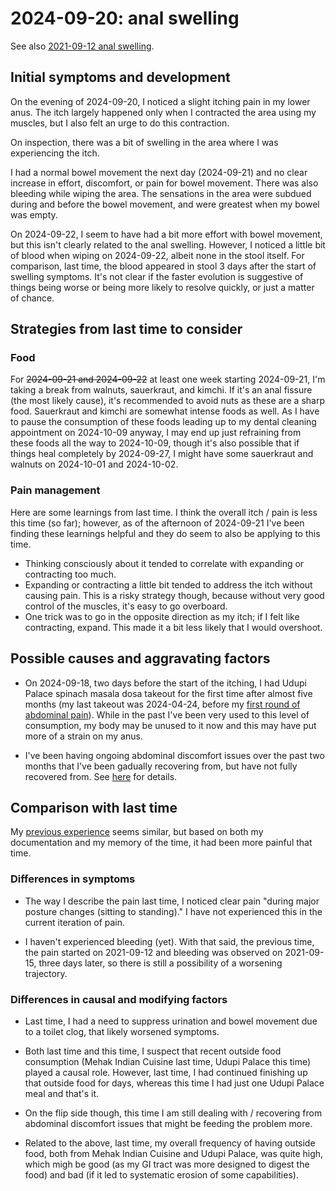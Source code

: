 # 2024-09-20: anal swelling

See also [2021-09-12 anal swelling](../2021/2021-09-12-anal-swelling.md).

## Initial symptoms and development

On the evening of 2024-09-20, I noticed a slight itching pain in my
lower anus. The itch largely happened only when I contracted the area
using my muscles, but I also felt an urge to do this contraction.

On inspection, there was a bit of swelling in the area where I was
experiencing the itch.

I had a normal bowel movement the next day (2024-09-21) and no clear
increase in effort, discomfort, or pain for bowel movement. There was
also bleeding while wiping the area. The sensations in the area were
subdued during and before the bowel movement, and were greatest when
my bowel was empty.

On 2024-09-22, I seem to have had a bit more effort with bowel
movement, but this isn't clearly related to the anal
swelling. However, I noticed a little bit of blood when wiping on
2024-09-22, albeit none in the stool itself. For comparison, last
time, the blood appeared in stool 3 days after the start of swelling
symptoms. It's not clear if the faster evolution is suggestive of
things being worse or being more likely to resolve quickly, or just a
matter of chance.

## Strategies from last time to consider

### Food

For ~~2024-09-21 and 2024-09-22~~ at least one week starting
2024-09-21, I'm taking a break from walnuts, sauerkraut, and
kimchi. If it's an anal fissure (the most likely cause), it's
recommended to avoid nuts as these are a sharp food. Sauerkraut and
kimchi are somewhat intense foods as well. As I have to pause the
consumption of these foods leading up to my dental cleaning
appointment on 2024-10-09 anyway, I may end up just refraining from
these foods all the way to 2024-10-09, though it's also possible that
if things heal completely by 2024-09-27, I might have some sauerkraut
and walnuts on 2024-10-01 and 2024-10-02.

### Pain management

Here are some learnings from last time. I think the overall itch /
pain is less this time (so far); however, as of the afternoon of
2024-09-21 I've been finding these learnings helpful and they do seem
to also be applying to this time.

* Thinking consciously about it tended to correlate with expanding or
  contracting too much.
* Expanding or contracting a little bit tended to address the itch
  without causing pain. This is a risky strategy though, because
  without very good control of the muscles, it's easy to go overboard.
* One trick was to go in the opposite direction as my itch; if I felt
  like contracting, expand. This made it a bit less likely that I
  would overshoot.

## Possible causes and aggravating factors

* On 2024-09-18, two days before the start of the itching, I had Udupi
  Palace spinach masala dosa takeout for the first time after almost
  five months (my last takeout was 2024-04-24, before my [first round
  of abdominal pain](2024-04-25-abdominal-pain.md)). While in the past
  I've been very used to this level of consumption, my body may be
  unused to it now and this may have put more of a strain on my anus.

* I've been having ongoing abdominal discomfort issues over the past
  two months that I've been gadually recovering from, but have not
  fully recovered from. See
  [here](2024-07-18-excessive-morning-activity-and-abdominal-pain-in-the-afternoon.md)
  for details.

## Comparison with last time

My [previous experience](../2021/2021-09-12-anal-swelling.md) seems
similar, but based on both my documentation and my memory of the time,
it had been more painful that time.

### Differences in symptoms

* The way I describe the pain last time, I noticed clear pain "during
  major posture changes (sitting to standing)." I have not experienced
  this in the current iteration of pain.

* I haven't experienced bleeding (yet).  With that said, the previous
  time, the pain started on 2021-09-12 and bleeding was observed on
  2021-09-15, three days later, so there is still a possibility of a
  worsening trajectory.

### Differences in causal and modifying factors

* Last time, I had a need to suppress urination and bowel movement due
  to a toilet clog, that likely worsened symptoms.

* Both last time and this time, I suspect that recent outside food
  consumption (Mehak Indian Cuisine last time, Udupi Palace this time)
  played a causal role. However, last time, I had continued finishing
  up that outside food for days, whereas this time I had just one
  Udupi Palace meal and that's it.

* On the flip side though, this time I am still dealing with /
  recovering from abdominal discomfort issues that might be feeding
  the problem more.

* Related to the above, last time, my overall frequency of having
  outside food, both from Mehak Indian Cuisine and Udupi Palace, was
  quite high, which migh be good (as my GI tract was more designed to
  digest the food) and bad (if it led to systematic erosion of some
  capabilities).
